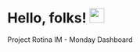 # Hello, folks! <img src="https://raw.githubusercontent.com/MartinHeinz/MartinHeinz/master/wave.gif" width="30px">
Project Rotina IM - Monday Dashboard
